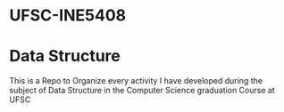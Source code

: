 # UFSC-INE5408
# Data Structure
This is a Repo to Organize every activity I have developed during the subject of Data Structure in the Computer Science graduation Course at UFSC